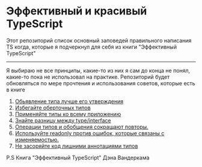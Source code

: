 # Эффективный и красивый TypeScript 

Этот репозиторий список основный заповедей правильного написания TS когда, которые я подчеркнул для себя из книги "Эффективный TypeScript" <hr>
Я выбираю не все принципы, какие-то из них я сам до конца не понял, какие-то пока не использовал на практике.
Репозиторий будет обновляться по мере прочтения и использования советов, которые есть в книге 

1) [Обьявление типа лучше его утверждения](https://github.com/iskander-faggod/How-to-write-the-TS-code-correctly/blob/main/1.ts)
2) [Избегайте оберточных типов](https://github.com/iskander-faggod/How-to-write-the-TS-code-correctly/blob/main/2.ts)
3) [Применяйте типы ко всему приложению](https://github.com/iskander-faggod/How-to-write-the-TS-code-correctly/blob/main/3.ts)
4) [Знайте разницу между type/interface](https://github.com/iskander-faggod/How-to-write-the-TS-code-correctly/blob/main/4.ts)
5) [Операции типов и обобщения сокращают повторы.](https://github.com/iskander-faggod/How-to-write-the-TS-code-correctly/blob/main/5.ts)
6) [Используйте readonly против ошибок, которые связаны с изменяемостью.](https://github.com/iskander-faggod/How-to-write-the-TS-code-correctly/blob/main/6.ts)
7) [Не засоряйте код лишними аннотациями типов](https://github.com/iskander-faggod/How-to-write-the-TS-code-correctly/blob/main/7.ts)

P.S Книга "Эффективный TypeScript" Дэна Вандеркама
